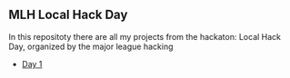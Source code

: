 ## MLH Local Hack Day
In this repositoty there are all my projects from the hackaton: Local Hack Day, organized by the major league hacking

- [Day 1](https://github.com/tobiasllop/MLH-Local-Hack-Day/tree/Day1)

